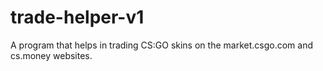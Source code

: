 # trade-helper-v1
A program that helps in trading CS:GO skins on the market.csgo.com and cs.money websites.
